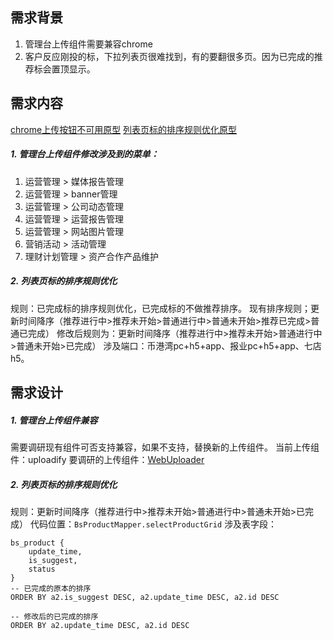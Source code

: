 ## 需求背景
1. 管理台上传组件需要兼容chrome
2. 客户反应刚投的标，下拉列表页很难找到，有的要翻很多页。因为已完成的推荐标会置顶显示。

## 需求内容
[chrome上传按钮不可用原型](https://tower.im/projects/3d05349e05b2474dbd3198d04ac77804/todos/bbb994fe7fe94922b9ec9a3328237266/)
[列表页标的排序规则优化原型](https://tower.im/projects/3d05349e05b2474dbd3198d04ac77804/todos/588281f3bd424a8bbd77e67aea85641a/)
##### 1. 管理台上传组件修改涉及到的菜单：
1. 运营管理 > 媒体报告管理
2. 运营管理 > banner管理
3. 运营管理 > 公司动态管理
4. 运营管理 > 运营报告管理
5. 运营管理 > 网站图片管理
6. 营销活动 > 活动管理
7. 理财计划管理 > 资产合作产品维护

##### 2. 列表页标的排序规则优化
规则：已完成标的排序规则优化，已完成标的不做推荐排序。
现有排序规则；更新时间降序（推荐进行中>推荐未开始>普通进行中>普通未开始>推荐已完成>普通已完成）
修改后规则为：更新时间降序（推荐进行中>推荐未开始>普通进行中>普通未开始>已完成）
涉及端口：币港湾pc+h5+app、报业pc+h5+app、七店h5。

## 需求设计
##### 1. 管理台上传组件兼容
需要调研现有组件可否支持兼容，如果不支持，替换新的上传组件。
当前上传组件：uploadify
要调研的上传组件：[WebUploader](http://fex.baidu.com/webuploader/)

##### 2. 列表页标的排序规则优化
规则：更新时间降序（推荐进行中>推荐未开始>普通进行中>普通未开始>已完成）
代码位置：`BsProductMapper.selectProductGrid`
涉及表字段：
```
bs_product {
	update_time,
	is_suggest,
	status
}
-- 已完成的原本的排序
ORDER BY a2.is_suggest DESC, a2.update_time DESC, a2.id DESC

-- 修改后的已完成的排序
ORDER BY a2.update_time DESC, a2.id DESC
```


